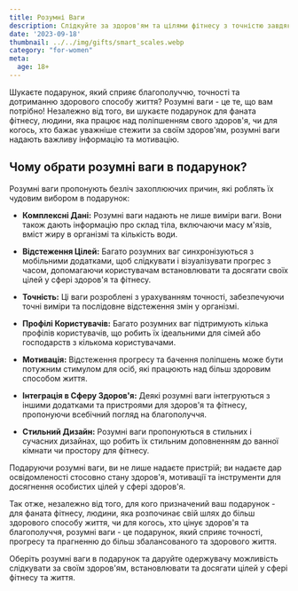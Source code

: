 ```yaml
---
title: Розумні Ваги
description: Слідкуйте за здоров'ям та цілями фітнесу з точністю завдяки передовим розумним вагам.
date: '2023-09-18'
thumbnail: ../../img/gifts/smart_scales.webp
category: "for-women"
meta:
  age: 18+
---
```

Шукаєте подарунок, який сприяє благополуччю, точності та дотриманню здорового способу життя? Розумні ваги - це те, що вам потрібно! Незалежно від того, ви шукаєте подарунок для фаната фітнесу, людини, яка працює над поліпшенням свого здоров'я, чи для когось, хто бажає уважніше стежити за своїм здоров'ям, розумні ваги надають важливу інформацію та мотивацію.

## Чому обрати розумні ваги в подарунок?

Розумні ваги пропонують безліч захоплюючих причин, які роблять їх чудовим вибором в подарунок:

- **Комплексні Дані:** Розумні ваги надають не лише виміри ваги. Вони також дають інформацію про склад тіла, включаючи масу м'язів, вміст жиру в організмі та кількість води.

- **Відстеження Цілей:** Багато розумних ваг синхронізуються з мобільними додатками, щоб слідкувати і візуалізувати прогрес з часом, допомагаючи користувачам встановлювати та досягати своїх цілей у сфері здоров'я та фітнесу.

- **Точність:** Ці ваги розроблені з урахуванням точності, забезпечуючи точні виміри та послідовне відстеження змін у організмі.

- **Профілі Користувачів:** Багато розумних ваг підтримують кілька профілів користувачів, що робить їх ідеальними для сімей або господарств з кількома користувачами.

- **Мотивація:** Відстеження прогресу та бачення поліпшень може бути потужним стимулом для осіб, які працюють над більш здоровим способом життя.

- **Інтеграція в Сферу Здоров'я:** Деякі розумні ваги інтегруються з іншими додатками та пристроями для здоров'я та фітнесу, пропонуючи всебічний погляд на благополуччя.

- **Стильний Дизайн:** Розумні ваги пропонуються в стильних і сучасних дизайнах, що робить їх стильним доповненням до ванної кімнати чи простору для фітнесу.

Подаруючи розумні ваги, ви не лише надаєте пристрій; ви надаєте дар освідомленості стосовно стану здоров'я, мотивації та інструменти для досягнення особистих цілей у сфері здоров'я.

Так отже, незалежно від того, для кого призначений ваш подарунок - для фаната фітнесу, людини, яка розпочинає свій шлях до більш здорового способу життя, чи для когось, хто цінує здоров'я та благополуччя, розумні ваги - це подарунок, який сприяє точності, прогресу та прагненню до більш збалансованого та здорового життя.

Оберіть розумні ваги в подарунок та даруйте одержувачу можливість слідкувати за своїм здоров'ям, встановлювати та досягати цілей у сфері фітнесу та життя.
